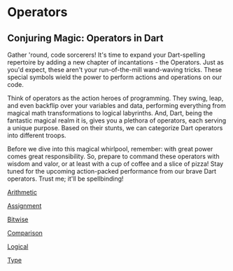 # Operators

## **Conjuring Magic: Operators in Dart**

Gather 'round, code sorcerers! It's time to expand your Dart-spelling repertoire by adding a new chapter of incantations - the Operators. Just as you'd expect, these aren't your run-of-the-mill wand-waving tricks. These special symbols wield the power to perform actions and operations on our code.

Think of operators as the action heroes of programming. They swing, leap, and even backflip over your variables and data, performing everything from magical math transformations to logical labyrinths. And, Dart, being the fantastic magical realm it is, gives you a plethora of operators, each serving a unique purpose. Based on their stunts, we can categorize Dart operators into different troops.

Before we dive into this magical whirlpool, remember: with great power comes great responsibility. So, prepare to command these operators with wisdom and valor, or at least with a cup of coffee and a slice of pizza! Stay tuned for the upcoming action-packed performance from our brave Dart operators. Trust me; it'll be spellbinding!

[Arithmetic](/Operators/Arithmetic.md)

[Assignment](/Operators/Assignment.md)

[Bitwise](/Operators/Bitwise.md)

[Comparison](/Operators/Comparison.md)

[Logical](/Operators/Logical.md)

[Type](/Operators/Type.md)
